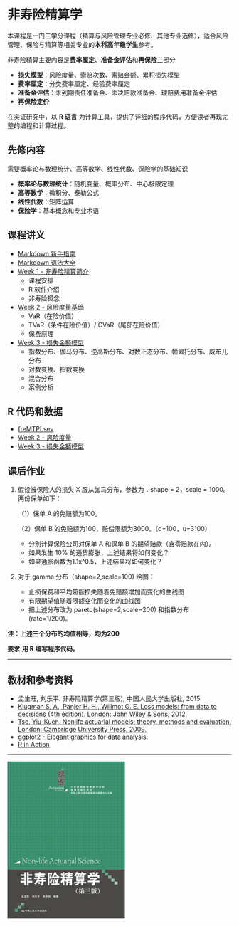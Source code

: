 # 非寿险精算学

本课程是一门三学分课程（精算与风险管理专业必修、其他专业选修），适合风险管理、保险与精算等相关专业的**本科高年级学生**参考。 


非寿险精算主要内容是**费率厘定**、**准备金评估**和**再保险**三部分

- **损失模型**：风险度量、索赔次数、索赔金额、累积损失模型
- **费率厘定**：分类费率厘定、经验费率厘定
- **准备金评估**：未到期责任准备金、未决赔款准备金、理赔费用准备金评估
- **再保险定价**

在实证研究中，以 **R 语言** 为计算工具，提供了详细的程序代码，方便读者再现完整的编程和计算过程。

## 先修内容
需要概率论与数理统计、高等数学、线性代数、保险学的基础知识

- **概率论与数理统计**：随机变量、概率分布、中心极限定理
- **高等数学**：微积分、泰勒公式
- **线性代数**：矩阵运算
- **保险学**：基本概念和专业术语



## 课程讲义
- [Markdown 新手指南](https://www.jianshu.com/p/q81RER)
- [Markdown 语法大全](https://www.appinn.com/markdown/)
- [Week 1 - 非寿险精算简介](https://github.com/lizhengxiao/Non-life-Insurance-Actuarial-Science/blob/master/Lectures/Week%201%20-%20%E9%9D%9E%E5%AF%BF%E9%99%A9%E7%B2%BE%E7%AE%97%E7%AE%80%E4%BB%8B.ppt)
	- 课程安排
	- R 软件介绍
	- 非寿险概念
- [Week 2 - 风险度量基础](https://github.com/lizhengxiao/Non-life-Insurance-Actuarial-Science/blob/master/Lectures/Week%202%20-%20%E9%A3%8E%E9%99%A9%E5%BA%A6%E9%87%8F%E5%9F%BA%E7%A1%80.pptx)
	- VaR（在险价值）
	- TVaR（条件在险价值）/ CVaR（尾部在险价值）
	- 保费原理
- [Week 3 - 损失金额模型](https://github.com/lizhengxiao/Non-life-Insurance-Actuarial-Science/blob/master/Lectures/Week%203%20-%20%E6%8D%9F%E5%A4%B1%E9%87%91%E9%A2%9D%E6%A8%A1%E5%9E%8B.pptx)
	- 指数分布、伽马分布、逆高斯分布、对数正态分布、帕累托分布、威布儿分布
	- 对数变换、指数变换
	- 混合分布
	- 案例分析



## R 代码和数据
- [freMTPLsev](https://github.com/lizhengxiao/Non-life-Insurance-Actuarial-Science/blob/master/Datasets/freMTPLsev.csv)
-  [Week 2 - 风险度量](https://github.com/lizhengxiao/Non-life-Insurance-Actuarial-Science/blob/master/Codes/1.%20Risk%20Measures.r)
-  [Week 3 - 损失金额模型](https://github.com/lizhengxiao/Non-life-Insurance-Actuarial-Science/blob/master/Codes/2.%20Models%20of%20Claim%20Amount.r)



## 课后作业
1. 假设被保险人的损失 X 服从伽马分布，参数为：shape = 2，scale = 1000。两份保单如下：

	（1）保单 A 的免赔额为100。

	（2）保单 B 的免赔额为100，赔偿限额为3000。（d=100，u=3100）
	- 分别计算保险公司对保单 A 和保单 B 的期望赔款（含零赔款在内）。
	- 如果发生 10% 的通货膨胀，上述结果将如何变化？
	- 如果通胀函数为1.1x^0.5，上述结果将如何变化？
	
2. 对于 gamma 分布（shape=2,scale=100) 绘图：
	- 止损保费和平均超额损失随着免赔额增加而变化的曲线图
	- 有限期望值随着限额变化而变化的曲线图
	- 把上述分布改为 pareto(shape=2,scale=200) 和指数分布 (rate=1/200)。

**注：上述三个分布的均值相等，均为200**

**要求:用 R 编写程序代码。**



---
## 教材和参考资料
- 孟生旺, 刘乐平. 非寿险精算学(第三版), 中国人民大学出版社, 2015
- [Klugman S. A., Panjer H. H., Willmot G. E. Loss models: from data to decisions (4th edition).  London: John Wiley & Sons, 2012.](https://github.com/lizhengxiao/Non-life-Insurance-Actuarial-Science/blob/master/Reference%20books/Loss%20models%20from%20data%20to%20decisions%20(fourth%20editon)%20-%20Stuart%20A.%20Klugman%20(%E6%95%99%E5%AD%A6%E8%B5%84%E6%96%99).pdf)
- [Tse, Yiu-Kuen. Nonlife actuarial models: theory, methods and evaluation.  London: Cambridge University Press, 2009.](https://github.com/lizhengxiao/Non-life-Insurance-Actuarial-Science/blob/master/Reference%20books/Nonlife%20Actuarial%20Models%20Theory%20Methods%20and%20Evaluation%20(%E6%95%99%E5%AD%A6%E8%B5%84%E6%96%99).pdf)
- [ggplot2 - Elegant graphics for data analysis.](https://github.com/lizhengxiao/Non-life-Insurance-Actuarial-Science/blob/master/Reference%20books/ggplot2%20guide.pdf)
- [R in Action](https://github.com/lizhengxiao/Non-life-Insurance-Actuarial-Science/blob/master/Reference%20books/R%20in%20Action-2010.pdf)

---

 ![](非寿险精算学.png)

